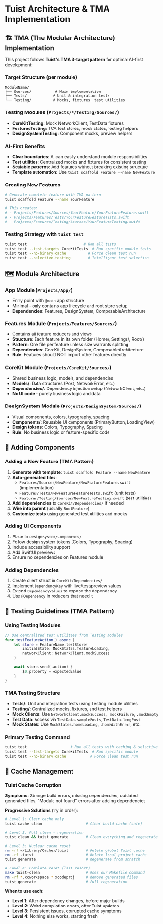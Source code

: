 # Tuist Architecture & TMA Implementation

## 🏗 TMA (The Modular Architecture) Implementation

This project follows **Tuist's TMA 3-target pattern** for optimal AI-first development:

### **Target Structure (per module)**
```
ModuleName/
├── Sources/           # Main implementation
├── Tests/            # Unit & integration tests  
└── Testing/          # Mocks, fixtures, test utilities
```

### **Testing Modules** (`Projects/*/Testing/Sources/`)
- **CoreKitTesting**: Mock NetworkClient, TestData fixtures
- **FeaturesTesting**: TCA test stores, mock states, testing helpers
- **DesignSystemTesting**: Component mocks, preview helpers

### **AI-First Benefits**
- **Clear boundaries**: AI can easily understand module responsibilities
- **Test utilities**: Centralized mocks and fixtures for consistent testing
- **Scalable patterns**: Add features without breaking existing structure
- **Template automation**: Use `tuist scaffold Feature --name NewFeature`

### **Creating New Features**
```bash
# Generate complete feature with TMA pattern
tuist scaffold Feature --name YourFeature

# This creates:
# - Projects/Features/Sources/YourFeature/YourFeatureFeature.swift
# - Projects/Features/Tests/YourFeatureFeatureTests.swift  
# - Projects/Features/Testing/Sources/YourFeatureTesting.swift
```

### **Testing Strategy with `tuist test`**
```bash
tuist test                          # Run all tests
tuist test --test-targets CoreKitTests  # Run specific module tests
tuist test --no-binary-cache          # Force clean test run
tuist test --selective-testing        # Intelligent test selection
```

## 🗺 Module Architecture

### **App Module** (`Projects/App/`)
- Entry point with `@main` app structure
- Minimal - only contains app lifecycle and root store setup
- **Dependencies**: Features, DesignSystem, ComposableArchitecture

### **Features Module** (`Projects/Features/Sources/`)
- Contains all feature reducers and views
- **Structure**: Each feature in its own folder (Home/, Settings/, Root/)
- **Pattern**: One file per feature unless size warrants splitting
- **Dependencies**: CoreKit, DesignSystem, ComposableArchitecture
- **Rule**: Features should NOT import other features directly

### **CoreKit Module** (`Projects/CoreKit/Sources/`)
- Shared business logic, models, and dependencies
- **Models/**: Data structures (Post, NetworkError, etc.)
- **Dependencies/**: Dependency injection setup (NetworkClient, etc.)
- **No UI code** - purely business logic and data

### **DesignSystem Module** (`Projects/DesignSystem/Sources/`)
- Visual components, colors, typography, spacing
- **Components/**: Reusable UI components (PrimaryButton, LoadingView)
- **Design tokens**: Colors, Typography, Spacing
- **Rule**: No business logic or feature-specific code

## 🔄 Adding Components

### **Adding a New Feature (TMA Pattern)**
1. **Generate with template**: `tuist scaffold Feature --name NewFeature`
2. **Auto-generated files**:
   - `Features/Sources/NewFeature/NewFeatureFeature.swift` (implementation)
   - `Features/Tests/NewFeatureFeatureTests.swift` (unit tests)
   - `Features/Testing/Sources/NewFeatureTesting.swift` (test utilities)
3. **Add dependencies** to `CoreKit/Dependencies/` if needed
4. **Wire into parent** (usually `RootFeature`)
5. **Customize tests** using generated test utilities and mocks

### **Adding UI Components**
1. Place in `DesignSystem/Components/`
2. Follow design system tokens (Colors, Typography, Spacing)
3. Include accessibility support
4. Add SwiftUI previews
5. Ensure no dependencies on Features module

### **Adding Dependencies**
1. Create client struct in `CoreKit/Dependencies/`
2. Implement `DependencyKey` with live/test/preview values
3. Extend `DependencyValues` to expose the dependency
4. Use `@Dependency` in reducers that need it

## 🧪 Testing Guidelines (TMA Pattern)

### **Using Testing Modules**
```swift
// Use centralized test utilities from Testing modules
func testFeatureAction() async {
    let store = FeatureName.testStore(
        initialState: MockStates.featureLoading,
        networkClient: NetworkClient.mockSuccess
    )
    
    await store.send(.action) {
        $0.property = expectedValue
    }
}
```

### **TMA Testing Structure**
- **Tests/**: Unit and integration tests using Testing module utilities
- **Testing/**: Centralized mocks, fixtures, and test helpers
- **Mock Clients**: Use `NetworkClient.mockSuccess`, `.mockFailure`, `.mockEmpty`
- **Test Data**: Access via `TestData.samplePosts`, `TestData.longPost`
- **Mock States**: Use `MockStates.homeLoading`, `.homeWithError`, etc.

### **Primary Testing Command**
```bash
tuist test                    # Run all tests with caching & selective testing
tuist test --test-targets CoreKitTests  # Run specific module
tuist test --no-binary-cache           # Force clean test run
```

## 🔧 Cache Management

### **Tuist Cache Corruption**
**Symptoms**: Strange build errors, missing dependencies, outdated generated files, "Module not found" errors after adding dependencies

**Progressive Solutions** (try in order):
```bash
# Level 1: Clear cache only
tuist cache clean                    # Clear build cache (safe)

# Level 2: Full clean + regeneration  
tuist clean && tuist generate        # Clean everything and regenerate

# Level 3: Nuclear cache reset
rm -rf ~/Library/Caches/tuist        # Delete global Tuist cache
rm -rf .tuist                        # Delete local project cache
tuist generate                       # Regenerate from scratch

# Level 4: Complete reset (last resort)
make tuist-clean                     # Uses our Makefile command
rm -rf *.xcworkspace *.xcodeproj     # Remove generated files
tuist generate                       # Full regeneration
```

**When to use each**:
- **Level 1**: After dependency changes, before major builds
- **Level 2**: Weird compilation errors, after Tuist updates  
- **Level 3**: Persistent issues, corrupted cache symptoms
- **Level 4**: Nothing else works, starting fresh